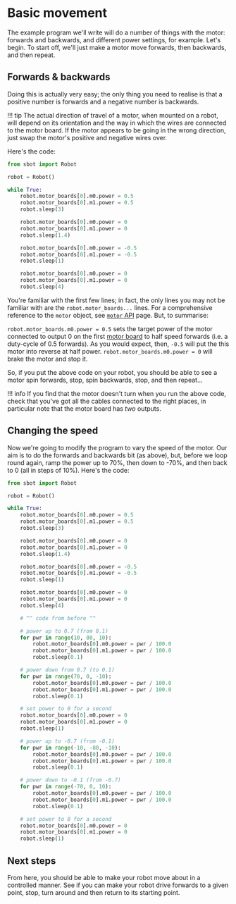 # Basic movement

The example program we'll write will do a number of things with the motor: forwards and backwards, and different power settings, for example. Let's begin. To start off, we'll just make a motor move forwards, then backwards, and then repeat.

## Forwards & backwards

Doing this is actually very easy; the only thing you need to realise is that a positive number is forwards and a negative number is backwards.

!!! tip
    The actual direction of travel of a motor, when mounted on a robot, will depend on its orientation and the way in which the wires are connected to the motor board. If the motor appears to be going in the wrong direction, just swap the motor's positive and negative wires over.

Here's the code:

```python
from sbot import Robot

robot = Robot()

while True:
    robot.motor_boards[0].m0.power = 0.5
    robot.motor_boards[0].m1.power = 0.5
    robot.sleep(3)

    robot.motor_boards[0].m0.power = 0
    robot.motor_boards[0].m1.power = 0
    robot.sleep(1.4)

    robot.motor_boards[0].m0.power = -0.5
    robot.motor_boards[0].m1.power = -0.5
    robot.sleep(1)

    robot.motor_boards[0].m0.power = 0
    robot.motor_boards[0].m1.power = 0
    robot.sleep(4)
```

You're familiar with the first few lines; in fact, the only lines you may not be familiar with are the `robot.motor_boards...` lines. For a comprehensive reference to the `motor` object, see [`motor` API](../programming/motor-board.md) page.
But, to summarise:

`robot.motor_boards.m0.power = 0.5` sets the target power of the motor connected to output 0 on the first [motor board](../kit/motor-board.md) to half speed forwards (i.e. a duty-cycle of 0.5 forwards). As you would expect, then, `-0.5` will put the this motor into reverse at half power.
`robot.motor_boards.m0.power = 0` will brake the motor and stop it.

So, if you put the above code on your robot, you should be able to see a motor spin forwards, stop, spin backwards, stop, and then repeat...

!!! info
    If you find that the motor doesn't turn when you run the above code, check that you've got all the cables connected to the right places, in particular note that the motor board has _two_ outputs.

## Changing the speed

Now we're going to modify the program to vary the speed of the motor. Our aim is to do the forwards and backwards bit (as above), but, before we loop round again, ramp the power up to 70%, then down to -70%, and then back to 0 (all in steps of 10%). Here's the code:

```python
from sbot import Robot

robot = Robot()

while True:
    robot.motor_boards[0].m0.power = 0.5
    robot.motor_boards[0].m1.power = 0.5
    robot.sleep(3)

    robot.motor_boards[0].m0.power = 0
    robot.motor_boards[0].m1.power = 0
    robot.sleep(1.4)

    robot.motor_boards[0].m0.power = -0.5
    robot.motor_boards[0].m1.power = -0.5
    robot.sleep(1)

    robot.motor_boards[0].m0.power = 0
    robot.motor_boards[0].m1.power = 0
    robot.sleep(4)

    # ^^ code from before ^^

    # power up to 0.7 (from 0.1)
    for pwr in range(10, 80, 10):
        robot.motor_boards[0].m0.power = pwr / 100.0
        robot.motor_boards[0].m1.power = pwr / 100.0
        robot.sleep(0.1)

    # power down from 0.7 (to 0.1)
    for pwr in range(70, 0, -10):
        robot.motor_boards[0].m0.power = pwr / 100.0
        robot.motor_boards[0].m1.power = pwr / 100.0
        robot.sleep(0.1)

    # set power to 0 for a second
    robot.motor_boards[0].m0.power = 0
    robot.motor_boards[0].m1.power = 0
    robot.sleep(1)

    # power up to -0.7 (from -0.1)
    for pwr in range(-10, -80, -10):
        robot.motor_boards[0].m0.power = pwr / 100.0
        robot.motor_boards[0].m1.power = pwr / 100.0
        robot.sleep(0.1)

    # power down to -0.1 (from -0.7)
    for pwr in range(-70, 0, 10):
        robot.motor_boards[0].m0.power = pwr / 100.0
        robot.motor_boards[0].m1.power = pwr / 100.0
        robot.sleep(0.1)

    # set power to 0 for a second
    robot.motor_boards[0].m0.power = 0
    robot.motor_boards[0].m1.power = 0
    robot.sleep(1)
```

## Next steps

From here, you should be able to make your robot move about in a controlled manner. See if you can make your robot drive forwards to a given point, stop, turn around and then return to its starting point.
